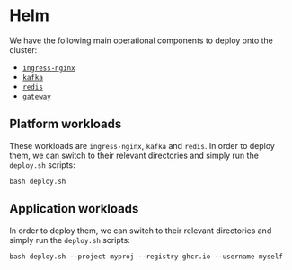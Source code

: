 # Helm

We have the following main operational components to deploy onto the cluster:

- [`ingress-nginx`](/apps/helm/ingress-nginx/)
- [`kafka`](/apps/helm/kafka/)
- [`redis`](/apps/helm/redis/)
- [`gateway`](/apps/helm/gateway/)

## Platform workloads

These workloads are `ingress-nginx`, `kafka` and `redis`. In order to deploy them, we can switch to their relevant directories and simply run the `deploy.sh` scripts:

```shell
bash deploy.sh
```

## Application workloads

In order to deploy them, we can switch to their relevant directories and simply run the `deploy.sh` scripts:

```shell
bash deploy.sh --project myproj --registry ghcr.io --username myself
```
